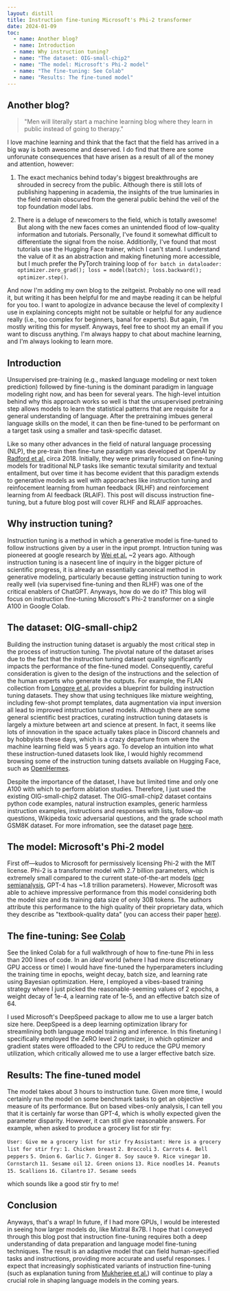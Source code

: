 ```yaml
---
layout: distill
title: Instruction fine-tuning Microsoft's Phi-2 transformer
date: 2024-01-09
toc:
  - name: Another blog?
  - name: Introduction
  - name: Why instruction tuning?
  - name: "The dataset: OIG-small-chip2"
  - name: "The model: Microsoft's Phi-2 model"
  - name: "The fine-tuning: See Colab"
  - name: "Results: The fine-tuned model"
---
```

## Another blog?
>"Men will literally start a machine learning blog where they learn in public instead of going to therapy."

I love machine learning and think that the fact that the field has arrived in a big way is both awesome and deserved. I do find that there are some unforunate consequences that have arisen as a result of all of the money and attention, however:

1. The exact mechanics behind today's biggest breakthroughs are shrouded in secrecy from the public. Although there is still lots of publishing happening in academia, the insights of the true luminaries in the field remain obscured from the general public behind the veil of the top foundation model labs.

2. There is a deluge of newcomers to the field, which is totally awesome! But along with the new faces comes an unintended flood of low-quality information and tutorials. Personally, I've found it somewhat difficult to differentiate the signal from the noise. Additionlly, I've found that most tutorials use the Hugging Face trainer, which I can't stand. I understand the value of it as an abstraction and making finetuning more accessible, but I much prefer the PyTorch training loop of `for batch in dataloader: optimizer.zero_grad(); loss = model(batch); loss.backward(); optimizer.step()`.

And now I'm adding my own blog to the zeitgeist. Probably no one will read it, but writing it has been helpful for me and maybe reading it can be helpful for you too. I want to apologize in advance because the level of complexity I use in explaining concepts might not be suitable or helpful for any audience really (i.e., too complex for beginners, banal for experts). But again, I'm mostly writing this for myself. Anyways, feel free to shoot my an email if you want to discuss anything. I'm always happy to chat about machine learning, and I'm always looking to learn more.

## Introduction
 
Unsupervised pre-training (e.g., masked language modeling or next token prediction) followed by fine-tuning is the dominant paradigm in language modeling right now, and has been for several years. The high-level intuition behind why this approach works so well is that the unsupervised pretraining step allows models to learn the statistical patterns that are requisite for a general understanding of language. After the pretraining imbues general language skills on the model, it can then be fine-tuned to be performant on a target task using a smaller and task-specific dataset.

Like so many other advances in the field of natural language processing (NLP), the pre-train then fine-tune paradigm was developed at OpenAI by [Radford et al.](https://s3-us-west-2.amazonaws.com/openai-assets/research-covers/language-unsupervised/language_understanding_paper.pdf) circa 2018. Initially, they were primarily focused on fine-tuning models for traditional NLP tasks like semantic texutal similarity and textual entailment, but over time it has become evident that this paradigm extends to generative models as well with apporaches like instruction tuning and reinfocement learning from human feedback (RLHF) and reinforcement learning from AI feedback (RLAIF). This post will discuss instruction fine-tuning, but a future blog post will cover RLHF and RLAIF approaches.

## Why instruction tuning?

Instruction tuning is a method in which a generative model is fine-tuned to follow instructions given by a user in the input prompt. 
Intruction tuning was pioneered at google research by [Wei et al.](https://openreview.net/forum?id=gEZrGCozdqR) ~2 years ago. Although instruction tuning is a nasecent line of inquiry in the bigger picture of scientific progress, it is already an essentially canonical method in generative modeling, particularly because getting instruction tuning to work really well (via supervised fine-tuning and then RLHF) was one of the critical enablers of ChatGPT. Anyways, how do we do it? This blog will focus on instruction fine-tuning Microsoft's Phi-2 transformer on a single A100 in Google Colab.

## The dataset: OIG-small-chip2
Building the instruction tuning dataset is arguably the most critical step in the process of instruction tuning. The pivotal nature of the dataset arises due to the fact that the instruction tuning dataset quality significantly impacts the performance of the fine-tuned model. Consequently, careful consideration is given to the design of the instructions and the selection of the human experts who generate the outputs. For example, the FLAN collection from [Longpre et al.](https://arxiv.org/abs/2301.13688) provides a blueprint for building instruction tuning datasets. They show that using techniques like mixture weighting, including few-shot prompt templates, data augmentation via input inversion all lead to improved intstruction tuned models. Although there are some general scientific best practices, curating instruction tuning datasets is largely a mixture between art and science at present. In fact, it seems like lots of innovation in the space actually takes place in Discord channels and by hobbyists these days, which is a crazy departure from where the machine learning field was 5 years ago. To develop an intuition into what these instruction-tuned datasets look like, I would highly recommend browsing some of the instruction tuning datsets available on Hugging Face, such as [OpenHermes](https://huggingface.co/datasets/teknium/openhermes).

Despite the importance of the dataset, I have but limited time and only one A100 with which to perform ablation studies. Therefore, I just used the existing OIG-small-chip2 dataset. The OIG-small-chip2 dataset contains python code examples, natural instruction examples, generic harmless instruction examples, instructions and responses with lists, follow-up questions, Wikipedia toxic adversarial questions, and the grade school math GSM8K dataset. For more infromation, see the dataset page [here](https://github.com/LAION-AI/Open-Instruction-Generalist/tree/main/small_instruction_set).

## The model: Microsoft's Phi-2 model

First off—kudos to Microsoft for permissively licensing Phi-2 with the MIT license. Phi-2 is a transformer model with 2.7 billion parameters, which is extremely small compared to the current state-of-the-art models ([per semianalysis](https://www.semianalysis.com/p/gpt-4-architecture-infrastructure), GPT-4 has ~1.8 trillion parameters). However, Microsoft was able to achieve impressive performance from this model considering both the model size and its training data size of only 30B tokens. The authors attribute this performance to the high quality of their proprietary data, which they describe as "textbook-quality data" (you can access their paper [here](https://arxiv.org/abs/2309.05463)).

## The fine-tuning: See [Colab](https://colab.research.google.com/drive/1bCyz6nnkbKQJt6VH_xxG0SkAIL41oY8m?usp=sharing)

See the linked Colab for a full walkthrough of how to fine-tune Phi in less than 200 lines of code. In an *ideal* world (where I had more discretionary GPU access or time) I would have fine-tuned the hyperparameters including the training time in epochs, weight decay, batch size, and learning rate using Bayesian optimization. Here, I employed a vibes-based training strategy where I just picked the reasonable-seeming values of 2 epochs, a weight decay of 1e-4, a learning rate of 1e-5, and an effective batch size of 64.

I used Microsoft's DeepSpeed package to allow me to use a larger batch size here. DeepSpeed is a deep learning optimization library for streamlining both language model training and inference. In this finetuning I specifically employed the ZeRO level 2 optimizer, in which optimizer and gradient states were offloaded to the CPU to reduce the GPU memory utilization, which critically allowed me to use a larger effective batch size.

## Results: The fine-tuned model

The model takes about 3 hours to instruction tune. Given more time, I would certainly run the model on some benchmark tasks to get an objective measure of its performance. But on based vibes-only analysis, I can tell you that it is certainly far worse than GPT-4, which is wholly expected given the parameter disparity. However, it can still give reasonable answers. For example, when asked to produce a grocery list for stir fry:

`User: Give me a grocery list for stir fry`
`Assistant: Here is a grocery list for stir fry:`
`1. Chicken breast`
`2. Broccoli`
`3. Carrots`
`4. Bell peppers`
`5. Onion`
`6. Garlic`
`7. Ginger`
`8. Soy sauce`
`9. Rice vinegar`
`10. Cornstarch`
`11. Sesame oil`
`12. Green onions`
`13. Rice noodles`
`14. Peanuts`
`15. Scallions`
`16. Cilantro`
`17. Sesame seeds`

which sounds like a good stir fry to me!

## Conclusion

Anyways, that's a wrap! In future, if I had more GPUs, I would be interested in seeing how larger models do, like Mixtral 8x7B. I hope that I conveyed through this blog post that instruction fine-tuning requires both a deep understanding of data preparation and language model fine-tuning techniques. The result is an adaptive model that can field human-specified tasks and instructions, providing more accurate and useful responses. I expect that increasingly sophisticated variants of instruction fine-tuning (such as explanation tuning from [Mukherjee et al.](https://arxiv.org/pdf/2306.02707.pdf)) will continue to play a crucial role in shaping language models in the coming years.